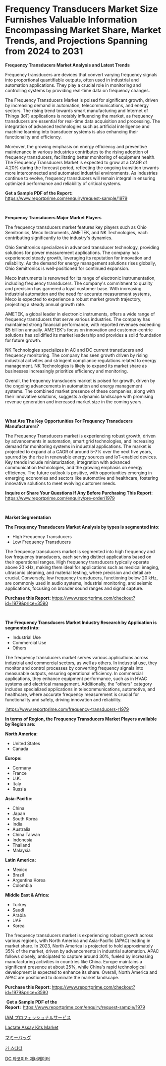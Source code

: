 <p><h1>Frequency Transducers Market Size Furnishes Valuable Information Encompassing Market Share, Market Trends, and Projections Spanning from 2024 to 2031</h1></p><p><strong>Frequency Transducers Market Analysis and Latest Trends</strong></p>
<p><p>Frequency transducers are devices that convert varying frequency signals into proportional quantifiable outputs, often used in industrial and automation applications. They play a crucial role in monitoring and controlling systems by providing real-time data on frequency changes.</p><p>The Frequency Transducers Market is poised for significant growth, driven by increasing demand in automation, telecommunications, and energy sectors. The rising trend towards smart manufacturing and Internet of Things (IoT) applications is notably influencing the market, as frequency transducers are essential for real-time data acquisition and processing. The integration of advanced technologies such as artificial intelligence and machine learning into transducer systems is also enhancing their functionality and efficiency.</p><p>Moreover, the growing emphasis on energy efficiency and preventive maintenance in various industries contributes to the rising adoption of frequency transducers, facilitating better monitoring of equipment health. The Frequency Transducers Market is expected to grow at a CAGR of 4.20% during the forecast period, reflecting the ongoing transition towards more interconnected and automated industrial environments. As industries continue to evolve, frequency transducers will remain integral in ensuring optimized performance and reliability of critical systems.</p></p>
<p><strong>Get a Sample PDF of the Report:&nbsp;</strong> <a href="https://www.reportprime.com/enquiry/request-sample/1979">https://www.reportprime.com/enquiry/request-sample/1979</a></p>
<p>&nbsp;</p>
<p><strong>Frequency Transducers Major Market Players</strong></p>
<p><p>The frequency transducers market features key players such as Ohio Semitronics, Meco Instruments, AMETEK, and NK Technologies, each contributing significantly to the industry's dynamics.</p><p>Ohio Semitronics specializes in advanced transducer technology, providing solutions for power measurement applications. The company has experienced steady growth, leveraging its reputation for innovation and reliability. As the demand for energy management solutions rises globally, Ohio Semitronics is well-positioned for continued expansion.</p><p>Meco Instruments is renowned for its range of electronic instrumentation, including frequency transducers. The company's commitment to quality and precision has garnered a loyal customer base. With increasing industrial automation and the need for accurate measurement systems, Meco is expected to experience a robust market growth trajectory, projecting a steady annual growth rate.</p><p>AMETEK, a global leader in electronic instruments, offers a wide range of frequency transducers that serve various industries. The company has maintained strong financial performance, with reported revenues exceeding $5 billion annually. AMETEK's focus on innovation and customer-centric solutions has solidified its market leadership and provides a solid foundation for future growth.</p><p>NK Technologies specializes in AC and DC current transducers and frequency monitoring. The company has seen growth driven by rising industrial activities and stringent compliance regulations related to energy management. NK Technologies is likely to expand its market share as businesses increasingly prioritize efficiency and monitoring.</p><p>Overall, the frequency transducers market is poised for growth, driven by the ongoing advancements in automation and energy management systems. The combined market presence of these companies, along with their innovative solutions, suggests a dynamic landscape with promising revenue generation and increased market size in the coming years.</p></p>
<p>&nbsp;</p>
<p><strong>What Are The Key Opportunities For Frequency Transducers Manufacturers?</strong></p>
<p><p>The Frequency Transducers market is experiencing robust growth, driven by advancements in automation, smart grid technologies, and increasing demand for monitoring systems in industrial applications. The market is projected to expand at a CAGR of around 5-7% over the next five years, spurred by the rise in renewable energy sources and IoT-enabled devices. Key trends include miniaturization, integration with advanced communication technologies, and the growing emphasis on energy efficiency. The future outlook is positive, with opportunities emerging in emerging economies and sectors like automotive and healthcare, fostering innovative solutions to meet evolving customer needs.</p></p>
<p><strong>Inquire or Share Your Questions If Any Before Purchasing This Report:</strong> <a href="https://www.reportprime.com/enquiry/pre-order/1979">https://www.reportprime.com/enquiry/pre-order/1979</a></p>
<p>&nbsp;</p>
<p><strong>Market Segmentation</strong></p>
<p><strong>The Frequency Transducers Market Analysis by types is segmented into:</strong></p>
<p><ul><li>High Frequency Transducers</li><li>Low Frequency Transducers</li></ul></p>
<p><p>The frequency transducers market is segmented into high frequency and low frequency transducers, each serving distinct applications based on their operational ranges. High frequency transducers typically operate above 20 kHz, making them ideal for applications such as medical imaging, ultrasonic cleaning, and material testing, where precision and detail are crucial. Conversely, low frequency transducers, functioning below 20 kHz, are commonly used in audio systems, industrial monitoring, and seismic applications, focusing on broader sound ranges and signal capture.</p></p>
<p><strong>Purchase this Report:&nbsp;</strong><a href="https://www.reportprime.com/checkout?id=1979&price=3590">https://www.reportprime.com/checkout?id=1979&price=3590</a></p>
<p>&nbsp;</p>
<p><strong>The Frequency Transducers Market Industry Research by Application is segmented into:</strong></p>
<p><ul><li>Industrial Use</li><li>Commercial Use</li><li>Others</li></ul></p>
<p><p>The frequency transducers market serves various applications across industrial and commercial sectors, as well as others. In industrial use, they monitor and control processes by converting frequency signals into measurable outputs, ensuring operational efficiency. In commercial applications, they enhance equipment performance, such as in HVAC systems and electrical management. Additionally, the "others" category includes specialized applications in telecommunications, automotive, and healthcare, where accurate frequency measurement is crucial for functionality and safety, driving innovation and reliability.</p></p>
<p><a href="https://www.reportprime.com/frequency-transducers-r1979">&nbsp;https://www.reportprime.com/frequency-transducers-r1979</a></p>
<p><strong>In terms of Region, the Frequency Transducers Market Players available by Region are:</strong></p>
<p>
    <p> <strong> North America: </strong>
        <ul>
            <li>United States</li>
            <li>Canada</li>
        </ul>
        </p> 
    <p> <strong> Europe: </strong>
        <ul>
            <li>Germany</li>
            <li>France</li>
            <li>U.K.</li>
            <li>Italy</li>
            <li>Russia</li>
        </ul>
        </p> 
    <p> <strong> Asia-Pacific: </strong>
        <ul>
            <li>China</li>
            <li>Japan</li>
            <li>South Korea</li>
            <li>India</li>
            <li>Australia</li>
            <li>China Taiwan</li>
            <li>Indonesia</li>
            <li>Thailand</li>
            <li>Malaysia</li>
        </ul>
        </p> 
    <p> <strong> Latin America: </strong>
        <ul>
            <li>Mexico</li>
            <li>Brazil</li>
            <li>Argentina Korea</li>
            <li>Colombia</li>
        </ul>
        </p> 
    <p> <strong> Middle East & Africa: </strong>
        <ul>
            <li>Turkey</li>
            <li>Saudi</li>
            <li>Arabia</li>
            <li>UAE</li>
            <li>Korea</li>
        </ul>
    </p>
    </p>
<p><p>The frequency transducers market is experiencing robust growth across various regions, with North America and Asia-Pacific (APAC) leading in market share. In 2023, North America is projected to hold approximately 35% of the market, driven by advancements in industrial automation. APAC follows closely, anticipated to capture around 30%, fueled by increasing manufacturing activities in countries like China. Europe maintains a significant presence at about 25%, while China's rapid technological development is expected to enhance its share. Overall, North America and APAC are positioned to dominate the market landscape.</p></p>
<p><strong>Purchase this Report: </strong><a href="https://www.reportprime.com/checkout?id=1979&price=3590">https://www.reportprime.com/checkout?id=1979&price=3590</a></p>
<p>&nbsp;<strong>Get a Sample PDF of the Report:&nbsp;&nbsp;</strong><a href="https://www.reportprime.com/enquiry/request-sample/1979">https://www.reportprime.com/enquiry/request-sample/1979</a></p>
<p><strong></strong></p>
<p><p><a href="https://medium.com/@evekerluke2023/iam%E3%83%97%E3%83%AD%E3%83%95%E3%82%A7%E3%83%83%E3%82%B7%E3%83%A7%E3%83%8A%E3%83%AB%E3%82%B5%E3%83%BC%E3%83%93%E3%82%B9%E5%B8%82%E5%A0%B4%E3%81%B8%E3%81%AE%E6%B4%9E%E5%AF%9F-%E5%B8%82%E5%A0%B4%E3%83%97%E3%83%AC%E3%83%BC%E3%83%A4%E3%83%BC-%E5%B8%82%E5%A0%B4%E8%A6%8F%E6%A8%A1-%E5%9C%B0%E7%90%86%E7%9A%84%E5%9C%B0%E5%9F%9F-%E3%81%8A%E3%82%88%E3%81%B3%E4%BA%88%E6%B8%AC-2024%E5%B9%B4-2031%E5%B9%B4-dc80c419ca9a">IAM プロフェッショナルサービス</a></p><p><a href="https://medium.com/@felipestehr/lactate-assay-kits-market-outlook-and-forecast-from-2024-to-2031-c5a6833b27ad">Lactate Assay Kits Market</a></p><p><a href="https://medium.com/@evekerluke2023/%E3%83%9E%E3%83%9F%E3%83%BC%E3%83%90%E3%83%83%E3%82%B0%E5%B8%82%E5%A0%B4%E3%82%B7%E3%82%A7%E3%82%A2%E3%81%A8%E5%B8%82%E5%A0%B4%E5%88%86%E6%9E%90-2024%E5%B9%B4%E3%81%8B%E3%82%892031%E5%B9%B4%E3%81%BE%E3%81%A7%E3%81%AE%E6%88%90%E9%95%B7%E5%8B%95%E5%90%91%E3%81%A8%E4%BA%88%E6%B8%AC-88664a41f5bf">マミーバッグ</a></p><p><a href="https://medium.com/@avaoneill70/%EC%9E%90%EB%8F%99%EC%B0%A8-%EC%8A%A4%ED%83%80%ED%84%B0-%EC%8B%9C%EC%9E%A5-%EA%B7%9C%EB%AA%A8-%EC%A0%90%EC%9C%A0%EC%9C%A8-%EA%B2%BD%EC%9F%81-%ED%99%98%EA%B2%BD-%EB%B0%8F-%ED%8A%B8%EB%A0%8C%EB%93%9C-%EB%B6%84%EC%84%9D-%EB%B3%B4%EA%B3%A0%EC%84%9C-%EC%9C%A0%ED%98%95%EB%B3%84-%EC%95%A0%ED%94%8C%EB%A6%AC%EC%BC%80%EC%9D%B4%EC%85%98%EB%B3%84-%EC%9C%A0%ED%86%B5-%EC%B1%84%EB%84%90%EB%B3%84-%EA%B8%80%EB%A1%9C%EB%B2%8C-%EA%B8%B0%ED%9A%8C-%EB%B6%84%EC%84%9D-%EB%B0%8F-%EC%82%B0%EC%97%85-%EC%A0%84%EB%A7%9D-2024-2031-480341625b35">카 스타터</a></p><p><a href="https://medium.com/@avaoneill70/dc-%ED%83%80%EC%BD%94%EB%AF%B8%ED%84%B0-%EB%B2%8C%ED%81%AC-%EA%B8%B0%EA%B3%84-%EC%8B%9C%EC%9E%A5-%EC%A0%90%EC%9C%A0%EC%9C%A8-%EB%B0%8F-%EC%8B%9C%EC%9E%A5-%EB%B6%84%EC%84%9D-2024%EB%85%84%EB%B6%80%ED%84%B0-2031%EB%85%84%EA%B9%8C%EC%A7%80%EC%9D%98-%EC%84%B1%EC%9E%A5-%EC%B6%94%EC%84%B8-%EB%B0%8F-%EC%98%88%EC%B8%A1-23614c489eb3">DC 타코미터 제너레이터</a></p></p>
